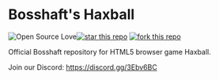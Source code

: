 # Bosshaft's Haxball
![Open Source Love](https://badges.frapsoft.com/os/gpl/gpl.svg?v=102)[![star this repo](http://githubbadges.com/star.svg?user=bosshaft-GmbH&repo=haxball&style=flat)](https://github.com/boennemann/badges)
[![fork this repo](http://githubbadges.com/fork.svg?user=bosshaft-GmbH&repo=haxball&style=flat)](https://github.com/boennemann/badges/fork)

Official Bosshaft repository for HTML5 browser game Haxball.

Join our Discord: https://discord.gg/3Ebv6BC
